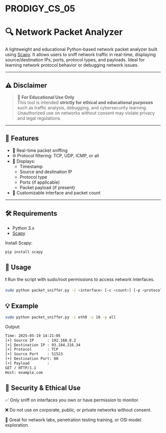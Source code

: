 # PRODIGY_CS_05
# 🔍 Network Packet Analyzer

A lightweight and educational Python-based network packet analyzer built using [Scapy](https://scapy.net). It allows users to sniff network traffic in real-time, displaying source/destination IPs, ports, protocol types, and payloads. Ideal for learning network protocol behavior or debugging network issues.

---

## ⚠️ Disclaimer

> 🚨 **For Educational Use Only**  
This tool is intended **strictly for ethical and educational purposes** such as traffic analysis, debugging, and cybersecurity learning. Unauthorized use on networks without consent may violate privacy and legal regulations.

---

## 📌 Features

- 📡 Real-time packet sniffing
- 🌐 Protocol filtering: TCP, UDP, ICMP, or all
- 🧾 Displays:
  - Timestamp
  - Source and destination IP
  - Protocol type
  - Ports (if applicable)
  - Packet payload (if present)
- 🎯 Customizable interface and packet count

---

## 🛠️ Requirements

- Python 3.x
- [Scapy](https://scapy.net)

Install Scapy:

```bash
pip install scapy
```
## 🚀 Usage
❗ Run the script with sudo/root permissions to access network interfaces.

```bash
sudo python packet_sniffer.py -i <interface> [-c <count>] [-p <protocol>]
```
## 💡 Example
```bash
sudo python packet_sniffer.py -i eth0 -c 10 -p all
```
Output:
```bash
Time: 2025-05-19 14:21:05
[+] Source IP      : 192.168.0.2
[+] Destination IP : 93.184.216.34
[+] Protocol       : TCP
[+] Source Port    : 51523
[+] Destination Port: 80
[+] Payload        :
GET / HTTP/1.1
Host: example.com
```

## 🔐 Security & Ethical Use
✅ Only sniff on interfaces you own or have permission to monitor.

❌ Do not use on corporate, public, or private networks without consent.

🧠 Great for network labs, penetration testing training, or OSI model exploration.
